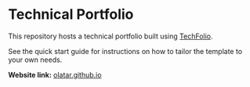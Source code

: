 # Technical Portfolio

This repository hosts a technical portfolio built using [TechFolio](http://techfolios.github.io). 

See the quick start guide for instructions on how to tailor the template to your own needs.

**Website link:** [olatar.github.io](https://olatar.github.io/)
